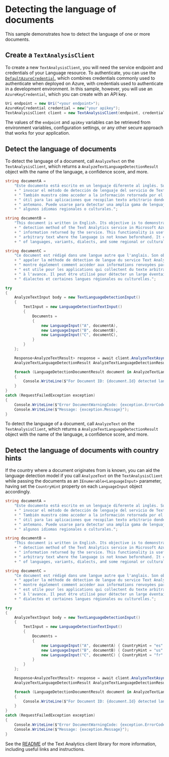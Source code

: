 # Detecting the language of documents

This sample demonstrates how to detect the language of one or more documents.

## Create a `TextAnalysisClient`

To create a new `TextAnalysisClient`, you will need the service endpoint and credentials of your Language resource. To authenticate, you can use the [`DefaultAzureCredential`][DefaultAzureCredential], which combines credentials commonly used to authenticate when deployed on Azure, with credentials used to authenticate in a development environment. In this sample, however, you will use an `AzureKeyCredential`, which you can create with an API key.

```C# Snippet:CreateTextClient
Uri endpoint = new Uri("<your endpoint>");
AzureKeyCredential credential = new("your apikey");
TextAnalysisClient client = new TextAnalysisClient(endpoint, credential);;
```

The values of the `endpoint` and `apiKey` variables can be retrieved from environment variables, configuration settings, or any other secure approach that works for your application.

## Detect the language of documents

To detect the language of a document, call `AnalyzeText` on the `TextAnalysisClient`, which returns a `AnalyzeTextLanguageDetectionResult` object with the name of the language, a confidence score, and more.

```C# Snippet:Sample1_AnalyzeTextAsync_LanguageDetection
string documentA =
    "Este documento está escrito en un lenguaje diferente al inglés. Su objectivo es demostrar cómo"
    + " invocar el método de detección de lenguaje del servicio de Text Analytics en Microsoft Azure."
    + " También muestra cómo acceder a la información retornada por el servicio. Esta funcionalidad es"
    + " útil para las aplicaciones que recopilan texto arbitrario donde el lenguaje no se conoce de"
    + " antemano. Puede usarse para detectar una amplia gama de lenguajes, variantes, dialectos y"
    + " algunos idiomas regionales o culturales.";

string documentB =
    "This document is written in English. Its objective is to demonstrate how to call the language"
    + " detection method of the Text Analytics service in Microsoft Azure. It also shows how to access the"
    + " information returned by the service. This functionality is useful for applications that collect"
    + " arbitrary text where the language is not known beforehand. It can be used to detect a wide range"
    + " of languages, variants, dialects, and some regional or cultural languages.";

string documentC =
    "Ce document est rédigé dans une langue autre que l'anglais. Son objectif est de montrer comment"
    + " appeler la méthode de détection de langue du service Text Analytics dans Microsoft Azure. Il"
    + " montre également comment accéder aux informations renvoyées par le service. Cette fonctionnalité"
    + " est utile pour les applications qui collectent du texte arbitraire dont la langue n'est pas connue"
    + " à l'avance. Il peut être utilisé pour détecter un large éventail de langues, de variantes, de"
    + " dialectes et certaines langues régionales ou culturelles.";

try
{
    AnalyzeTextInput body = new TextLanguageDetectionInput()
    {
        TextInput = new LanguageDetectionTextInput()
        {
            Documents =
            {
                new LanguageInput("A", documentA),
                new LanguageInput("B", documentB),
                new LanguageInput("C", documentC),
            }
        }
    };

    Response<AnalyzeTextResult> response = await client.AnalyzeTextAsync(body);
    AnalyzeTextLanguageDetectionResult AnalyzeTextLanguageDetectionResult = (AnalyzeTextLanguageDetectionResult)response.Value;

    foreach (LanguageDetectionDocumentResult document in AnalyzeTextLanguageDetectionResult.Results.Documents)
    {
        Console.WriteLine($"For Document ID: {document.Id} detected language is {document.DetectedLanguage.Name} with a confidence score of {document.DetectedLanguage.ConfidenceScore}.");
    }
}
catch (RequestFailedException exception)
{
    Console.WriteLine($"Error DocumentWarningCode: {exception.ErrorCode}");
    Console.WriteLine($"Message: {exception.Message}");
}
```

To detect the language of a document, call `AnalyzeText` on the `TextAnalysisClient`, which returns a `AnalyzeTextLanguageDetectionResult` object with the name of the language, a confidence score, and more.

## Detect the language of documents with country hints

If the country where a document originates from is known, you can aid the language detection model if you call `AnalyzeText` on the `TextAnalysisClient` while passing the documents as an `IEnumerable<LanguageInput>` parameter, having set the `CountryHint` property on each `LanguageInput` object accordingly.

```C# Snippet:Sample1_AnalyzeTextAsync_LanguageDetection_CountryHint
string documentA =
    "Este documento está escrito en un lenguaje diferente al inglés. Su objectivo es demostrar cómo"
    + " invocar el método de detección de lenguaje del servicio de Text Analytics en Microsoft Azure."
    + " También muestra cómo acceder a la información retornada por el servicio. Esta funcionalidad es"
    + " útil para las aplicaciones que recopilan texto arbitrario donde el lenguaje no se conoce de"
    + " antemano. Puede usarse para detectar una amplia gama de lenguajes, variantes, dialectos y"
    + " algunos idiomas regionales o culturales.";

string documentB =
    "This document is written in English. Its objective is to demonstrate how to call the language"
    + " detection method of the Text Analytics service in Microsoft Azure. It also shows how to access the"
    + " information returned by the service. This functionality is useful for applications that collect"
    + " arbitrary text where the language is not known beforehand. It can be used to detect a wide range"
    + " of languages, variants, dialects, and some regional or cultural languages.";

string documentC =
    "Ce document est rédigé dans une langue autre que l'anglais. Son objectif est de montrer comment"
    + " appeler la méthode de détection de langue du service Text Analytics dans Microsoft Azure. Il"
    + " montre également comment accéder aux informations renvoyées par le service. Cette fonctionnalité"
    + " est utile pour les applications qui collectent du texte arbitraire dont la langue n'est pas connue"
    + " à l'avance. Il peut être utilisé pour détecter un large éventail de langues, de variantes, de"
    + " dialectes et certaines langues régionales ou culturelles.";

try
{
    AnalyzeTextInput body = new TextLanguageDetectionInput()
    {
        TextInput = new LanguageDetectionTextInput()
        {
            Documents =
            {
                new LanguageInput("A", documentA) { CountryHint = "es" },
                new LanguageInput("B", documentB) { CountryHint = "us" },
                new LanguageInput("C", documentC) { CountryHint = "fr" },
            }
        }
    };

    Response<AnalyzeTextResult> response = await client.AnalyzeTextAsync(body);
    AnalyzeTextLanguageDetectionResult AnalyzeTextLanguageDetectionResult = (AnalyzeTextLanguageDetectionResult)response.Value;

    foreach (LanguageDetectionDocumentResult document in AnalyzeTextLanguageDetectionResult.Results.Documents)
    {
        Console.WriteLine($"For Document ID: {document.Id} detected language is {document.DetectedLanguage.Name} with a confidence score of {document.DetectedLanguage.ConfidenceScore}.");
    }
}
catch (RequestFailedException exception)
{
    Console.WriteLine($"Error DocumentWarningCode: {exception.ErrorCode}");
    Console.WriteLine($"Message: {exception.Message}");
}
```

See the [README] of the Text Analytics client library for more information, including useful links and instructions.

[DefaultAzureCredential]: https://github.com/Azure/azure-sdk-for-net/blob/main/sdk/identity/Azure.Identity/README.md
[README]: https://github.com/quentinRobinson/azure-sdk-for-net/blob/qrobinson/analyze-text-sdk/sdk/cognitivelanguage/Azure.AI.Language.TextAnalytics/samples/README.md

